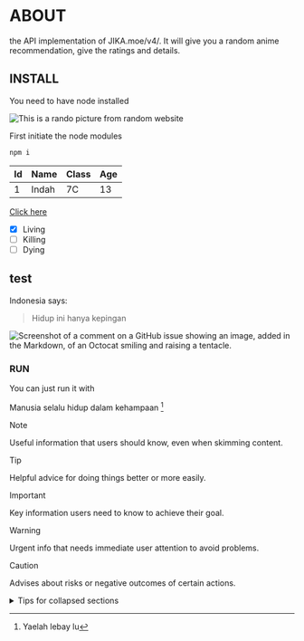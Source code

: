 # ABOUT
the API implementation of JIKA.moe/v4/.
It will give you a random anime recommendation, give the ratings and details.

## INSTALL
You need to have node installed

![This is a rando picture from random website](https://www.thesports.com/_nuxt/img/football.8b286a0.png)

First initiate the node modules

`npm i`

| Id | Name | Class | Age |
| --- | --- | --- | --- |
| 1 | Indah | 7C | 13 |


[Click here](https://google.com)

- [x] Living
- [ ] Killing
- [ ] Dying

## test
Indonesia says:
> Hidup ini hanya kepingan

![Screenshot of a comment on a GitHub issue showing an image, added in the Markdown, of an Octocat smiling and raising a tentacle.](https://myoctocat.com/assets/images/base-octocat.svg)

### RUN
You can just run it with

Manusia selalu hidup dalam kehampaan [^1]



[^1]: Yaelah lebay lu


> [!NOTE]
> Useful information that users should know, even when skimming content.

> [!TIP]
> Helpful advice for doing things better or more easily.

> [!IMPORTANT]
> Key information users need to know to achieve their goal.

> [!WARNING]
> Urgent info that needs immediate user attention to avoid problems.

> [!CAUTION]
> Advises about risks or negative outcomes of certain actions.


<details>

<summary>Tips for collapsed sections</summary>

### You can add a header

You can add text within a collapsed section. 

You can add an image or a code block, too.

```ruby
   puts "Hello World"
```

</details>
